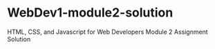 # WebDev1-module2-solution
HTML, CSS, and Javascript for Web Developers Module 2 Assignment Solution
